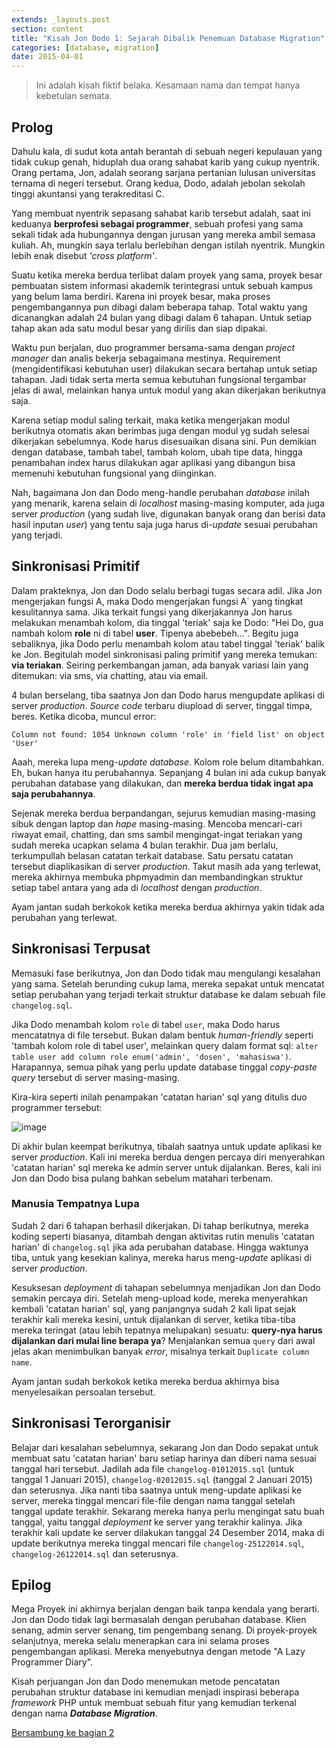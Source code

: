 ```yaml
---
extends: _layouts.post
section: content
title: "Kisah Jon Dodo 1: Sejarah Dibalik Penemuan Database Migration"
categories: [database, migration]
date: 2015-04-01
---
```


> Ini adalah kisah fiktif belaka. Kesamaan nama dan tempat hanya kebetulan semata.


## Prolog

Dahulu kala, di sudut kota antah berantah di sebuah negeri kepulauan yang tidak cukup genah, hiduplah dua orang sahabat karib yang cukup nyentrik. Orang pertama, Jon, adalah seorang sarjana pertanian lulusan universitas ternama di negeri tersebut. Orang kedua, Dodo, adalah jebolan sekolah tinggi akuntansi yang terakreditasi C.

Yang membuat nyentrik sepasang sahabat karib tersebut adalah, saat ini keduanya **berprofesi sebagai programmer**, sebuah profesi yang sama sekali tidak ada hubungannya dengan jurusan yang mereka ambil semasa kuliah. Ah, mungkin saya terlalu berlebihan dengan istilah nyentrik. Mungkin lebih enak disebut *'cross platform'*.

Suatu ketika mereka berdua terlibat dalam proyek yang sama, proyek besar pembuatan sistem informasi akademik terintegrasi untuk sebuah kampus yang belum lama berdiri. Karena ini proyek besar, maka proses pengembangannya pun dibagi dalam beberapa tahap. Total waktu yang dicanangkan adalah 24 bulan yang dibagi dalam 6 tahapan. Untuk setiap tahap akan ada satu modul besar yang dirilis dan siap dipakai.

Waktu pun berjalan, duo programmer bersama-sama dengan *project manager* dan analis bekerja sebagaimana mestinya. Requirement (mengidentifikasi kebutuhan user) dilakukan secara bertahap untuk setiap tahapan. Jadi tidak serta merta semua kebutuhan fungsional tergambar jelas di awal, melainkan hanya untuk modul yang akan dikerjakan berikutnya saja. 

Karena setiap modul saling terkait, maka ketika mengerjakan modul berikutnya otomatis akan berimbas juga dengan modul yg sudah selesai dikerjakan sebelumnya. Kode harus disesuaikan disana sini. Pun demikian dengan database, tambah tabel, tambah kolom, ubah tipe data, hingga penambahan index harus dilakukan agar aplikasi yang dibangun bisa memenuhi kebutuhan fungsional yang diinginkan.

Nah, bagaimana Jon dan Dodo meng-handle perubahan *database* inilah yang menarik, karena selain di *localhost* masing-masing komputer, ada juga server *production* (yang sudah live, digunakan banyak orang dan berisi data hasil inputan *user*) yang tentu saja juga harus di-*update* sesuai perubahan yang terjadi.

## Sinkronisasi Primitif

Dalam prakteknya, Jon dan Dodo selalu berbagi tugas secara adil. Jika Jon mengerjakan fungsi A, maka Dodo mengerjakan fungsi A` yang tingkat kesulitannya sama. Jika terkait fungsi yang dikerjakannya Jon harus melakukan menambah kolom, dia tinggal 'teriak' saja ke Dodo: "Hei Do, gua nambah kolom **role** ni di tabel **user**. Tipenya abebebeh...". Begitu juga sebaliknya, jika Dodo perlu menambah kolom atau tabel tinggal 'teriak' balik ke Jon. Begitulah model sinkronisasi paling primitif yang mereka temukan: **via teriakan**. Seiring perkembangan jaman, ada banyak variasi lain yang ditemukan: via sms, via chatting, atau via email. 

4 bulan berselang, tiba saatnya Jon dan Dodo harus mengupdate aplikasi di server *production*. *Source code* terbaru diupload di server, tinggal timpa, beres. Ketika dicoba, muncul error:

	Column not found: 1054 Unknown column 'role' in 'field list' on object 'User'

Aaah, mereka lupa meng-*update* *database*. Kolom role belum ditambahkan. Eh, bukan hanya itu perubahannya. Sepanjang 4 bulan ini ada cukup banyak perubahan database yang dilakukan, dan **mereka berdua tidak ingat apa saja perubahannya**.

Sejenak mereka berdua berpandangan, sejurus kemudian masing-masing sibuk dengan laptop dan *hape* masing-masing. Mencoba mencari-cari riwayat email, chatting, dan sms sambil mengingat-ingat teriakan yang sudah mereka ucapkan selama 4 bulan terakhir. Dua jam berlalu, terkumpullah belasan catatan terkait database. Satu persatu catatan tersebut diaplikasikan di server *production*. Takut masih ada yang terlewat, mereka akhirnya membuka phpmyadmin dan membandingkan struktur setiap tabel antara yang ada di *localhost* dengan *production*.

Ayam jantan sudah berkokok ketika mereka berdua akhirnya yakin tidak ada perubahan yang terlewat.

## Sinkronisasi Terpusat

Memasuki fase berikutnya, Jon dan Dodo tidak mau mengulangi kesalahan yang sama. Setelah berunding cukup lama, mereka sepakat untuk mencatat setiap perubahan yang terjadi terkait struktur database ke dalam sebuah file `changelog.sql`.

Jika Dodo menambah kolom `role` di tabel `user`, maka Dodo harus mencatatnya di file tersebut. Bukan dalam bentuk *human-friendly* seperti 'tambah kolom role di tabel user', melainkan query dalam format sql: `alter table user add column role enum('admin', 'dosen', 'mahasiswa')`. Harapannya, semua pihak yang perlu update database tinggal *copy-paste query* tersebut di server masing-masing.

Kira-kira seperti inilah penampakan 'catatan harian' sql yang ditulis duo programmer tersebut:

![image](/images/changelog-sql.png)

Di akhir bulan keempat berikutnya, tibalah saatnya untuk update aplikasi ke server *production*. Kali ini mereka berdua dengen percaya diri menyerahkan 'catatan harian' sql mereka ke admin server untuk dijalankan. Beres, kali ini Jon dan Dodo bisa pulang bahkan sebelum matahari terbenam.

### Manusia Tempatnya Lupa

Sudah 2 dari 6 tahapan berhasil dikerjakan. Di tahap berikutnya, mereka koding seperti biasanya, ditambah dengan aktivitas rutin menulis 'catatan harian' di `changelog.sql` jika ada perubahan database. Hingga waktunya tiba, untuk yang kesekian kalinya, mereka harus meng-*update* aplikasi di server *production*. 

Kesuksesan *deployment* di tahapan sebelumnya menjadikan Jon dan Dodo semakin percaya diri. Setelah meng-upload kode, mereka menyerahkan kembali 'catatan harian' sql, yang panjangnya sudah 2 kali lipat sejak terakhir kali mereka kesini, untuk dijalankan di server, ketika tiba-tiba mereka teringat (atau lebih tepatnya melupakan) sesuatu: **query-nya harus dijalankan dari mulai line berapa ya**? Menjalankan semua `query` dari awal jelas akan menimbulkan banyak *error*, misalnya terkait `Duplicate column name`.

Ayam jantan sudah berkokok ketika mereka berdua akhirnya bisa menyelesaikan persoalan tersebut. 

## Sinkronisasi Terorganisir

Belajar dari kesalahan sebelumnya, sekarang Jon dan Dodo sepakat untuk membuat satu  'catatan harian' baru setiap harinya dan diberi nama sesuai tanggal hari tersebut. Jadilah ada file `changelog-01012015.sql` (untuk tanggal 1 Januari 2015), `changelog-02012015.sql` (tanggal 2 Januari 2015) dan seterusnya. Jika nanti tiba saatnya untuk meng-update aplikasi ke server, mereka tinggal mencari file-file dengan nama tanggal setelah tanggal update terakhir. Sekarang mereka hanya perlu mengingat satu buah tanggal, yaitu tanggal *deployment* ke server yang terakhir kalinya. Jika terakhir kali update ke server dilakukan tanggal 24 Desember 2014, maka di update berikutnya mereka tinggal mencari file `changelog-25122014.sql`, `changelog-26122014.sql` dan seterusnya.

## Epilog

Mega Proyek ini akhirnya berjalan dengan baik tanpa kendala yang berarti. Jon dan Dodo tidak lagi bermasalah dengan perubahan database. Klien senang, admin server senang, tim pengembang senang. Di proyek-proyek selanjutnya, mereka selalu menerapkan cara ini selama proses pengembangan aplikasi. Mereka menyebutnya dengan metode "A Lazy Programmer Diary".

Kisah perjuangan Jon dan Dodo menemukan metode pencatatan perubahan struktur database ini kemudian menjadi inspirasi beberapa *framework* PHP untuk membuat sebuah fitur yang kemudian terkenal dengan nama ***Database Migration***.

[Bersambung ke bagian 2](/post/kisah-jon-dodo-2-database-migration-laravel)
